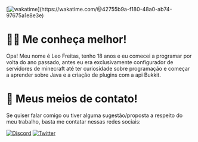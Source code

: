 [![wakatime]([https://wakatime.com/badge/user/42755b9a-f180-48a0-ab74-97675a1e8e3e.svg](https://wakatime.com/badge/user/42755b9a-f180-48a0-ab74-97675a1e8e3e.svg))](https://wakatime.com/@42755b9a-f180-48a0-ab74-97675a1e8e3e)

# 🧑‍💻 Me conheça melhor!
Opa! Meu nome é Leo Freitas, tenho 18 anos e eu comecei a programar por volta do ano passado, antes eu era exclusivamente configurador de servidores de minecraft até ter curiosidade sobre programação e começar a aprender sobre Java e a criação de plugins com a api Bukkit.

# 💼 Meus meios de contato!
Se quiser falar comigo ou tiver alguma sugestão/proposta a respeito do meu trabalho, basta me contatar nessas redes sociais:

[![Discord](https://img.shields.io/badge/Discord-7289DA?style=for-the-badge&logo=discord&logoColor=white)](https://discord.com/users/941099641682931792)
[![Twitter](https://img.shields.io/badge/Twitter-1DA1F2?style=for-the-badge&logo=twitter&logoColor=white)](https://twitter.com/LeooowF)
